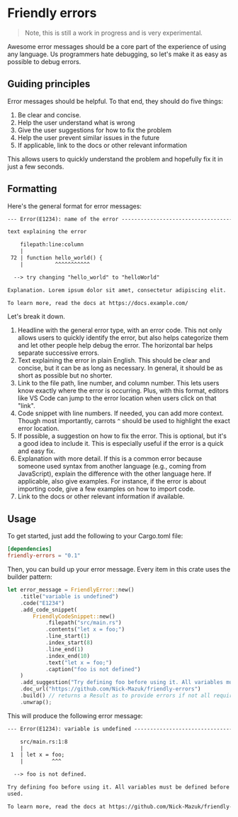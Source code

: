 # Friendly errors

> Note, this is still a work in progress and is very experimental.

Awesome error messages should be a core part of the experience of using any language. Us programmers hate debugging, so let's make it as easy as possible to debug errors.

## Guiding principles

Error messages should be helpful. To that end, they should do five things:

1. Be clear and concise.
2. Help the user understand what is wrong
3. Give the user suggestions for how to fix the problem
4. Help the user prevent similar issues in the future
5. If applicable, link to the docs or other relevant information

This allows users to quickly understand the problem and hopefully fix it in just a few seconds.

## Formatting

Here's the general format for error messages:

```txt
--- Error(E1234): name of the error -------------------------------------------

text explaining the error

    filepath:line:column
    |
 72 | function hello_world() {
    |          ^^^^^^^^^^^

  --> try changing "hello_world" to "helloWorld"

Explanation. Lorem ipsum dolor sit amet, consectetur adipiscing elit.

To learn more, read the docs at https://docs.example.com/
```

Let's break it down.

1. Headline with the general error type, with an error code. This not only allows users to quickly identify the error, but also helps categorize them and let other people help debug the error. The horizontal bar helps separate successive errors.
2. Text explaining the error in plain English. This should be clear and concise, but it can be as long as necessary. In general, it should be as short as possible but no shorter.
3. Link to the file path, line number, and column number. This lets users know exactly where the error is occurring. Plus, with this format, editors like VS Code can jump to the error location when users click on that "link".
4. Code snippet with line numbers. If needed, you can add more context. Though most importantly, carrots `^` should be used to highlight the exact error location.
5. If possible, a suggestion on how to fix the error. This is optional, but it's a good idea to include it. This is especially useful if the error is a quick and easy fix.
6. Explanation with more detail. If this is a common error because someone used syntax from another language (e.g., coming from JavaScript), explain the difference with the other language here. If applicable, also give examples. For instance, if the error is about importing code, give a few examples on how to import code.
7. Link to the docs or other relevant information if available.

## Usage

To get started, just add the following to your Cargo.toml file:

```toml
[dependencies]
friendly-errors = "0.1"
```

Then, you can build up your error message. Every item in this crate uses the builder pattern:

```rust
let error_message = FriendlyError::new()
    .title("variable is undefined")
    .code("E1234")
    .add_code_snippet(
        FriendlyCodeSnippet::new()
            .filepath("src/main.rs")
            .contents("let x = foo;")
            .line_start(1)
            .index_start(8)
            .line_end(1)
            .index_end(10)
            .text("let x = foo;")
            .caption("foo is not defined")
    )
    .add_suggestion("Try defining foo before using it. All variables must be defined before they're used.")
    .doc_url("https://github.com/Nick-Mazuk/friendly-errors")
    .build() // returns a Result as to provide errors if not all required fields are set
    .unwrap();
```

This will produce the following error message:

```txt
--- Error(E1234): variable is undefined ---------------------------------------

    src/main.rs:1:8
    |
 1  | let x = foo;
    |         ^^^

  --> foo is not defined.

Try defining foo before using it. All variables must be defined before they're
used.

To learn more, read the docs at https://github.com/Nick-Mazuk/friendly-errors
```
